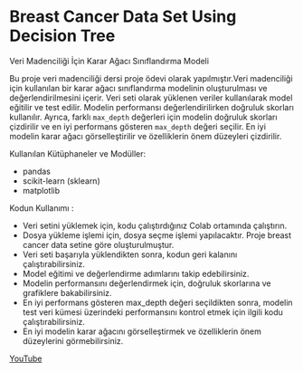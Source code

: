 # Breast Cancer Data Set Using Decision Tree
Veri Madenciliği İçin Karar Ağacı Sınıflandırma Modeli

Bu proje veri madenciliği dersi proje ödevi olarak yapılmıştır.Veri madenciliği için kullanılan bir karar ağacı sınıflandırma modelinin oluşturulması ve değerlendirilmesini içerir. Veri seti olarak yüklenen veriler kullanılarak model eğitilir ve test edilir. Modelin performansı değerlendirilirken doğruluk skorları kullanılır. Ayrıca, farklı `max_depth` değerleri için modelin doğruluk skorları çizdirilir ve en iyi performans gösteren `max_depth` değeri seçilir. En iyi modelin karar ağacı görselleştirilir ve özelliklerin önem düzeyleri çizdirilir.

Kullanılan Kütüphaneler ve Modüller:
- pandas
- scikit-learn (sklearn)
- matplotlib

Kodun Kullanımı : 
- Veri setini yüklemek için, kodu çalıştırdığınız Colab ortamında çalıştırın.
- Dosya yükleme işlemi için, dosya seçme işlemi yapılacaktır. Proje breast cancer data setine göre oluşturulmuştur.
- Veri seti başarıyla yüklendikten sonra, kodun geri kalanını çalıştırabilirsiniz.
- Model eğitimi ve değerlendirme adımlarını takip edebilirsiniz.
- Modelin performansını değerlendirmek için, doğruluk skorlarına ve grafiklere bakabilirsiniz.
- En iyi performans gösteren max_depth değeri seçildikten sonra, modelin test veri kümesi üzerindeki performansını kontrol etmek için ilgili kodu çalıştırabilirsiniz.
- En iyi modelin karar ağacını görselleştirmek ve özelliklerin önem düzeylerini görmebilirsiniz.

[YouTube](https://youtu.be/q3vgDjHk0qM)
